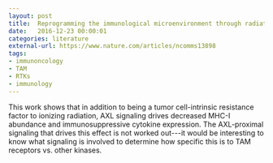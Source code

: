 ```yaml
---
layout: post
title:  Reprogramming the immunological microenvironment through radiation and targeting Axl
date:   2016-12-23 00:00:01
categories: literature
external-url: https://www.nature.com/articles/ncomms13898
tags:
- immunoncology
- TAM
- RTKs
- immunology
---
```

This work shows that in addition to being a tumor cell-intrinsic resistance factor to ionizing radiation, AXL signaling drives decreased MHC-I abundance and immunosuppressive cytokine expression. The AXL-proximal signaling that drives this effect is not worked out---it would be interesting to know what signaling is involved to determine how specific this is to TAM receptors vs. other kinases.
